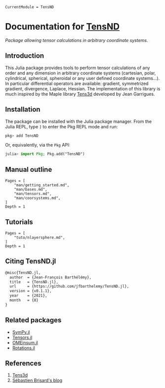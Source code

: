 ```@meta
CurrentModule = TensND
```

# Documentation for [TensND](https://github.com/jfbarthelemy/TensND.jl)

*Package allowing tensor calculations in arbitrary coordinate systems.*

## Introduction

This Julia package provides tools to perform tensor calculations of any order and any dimension in arbitrary coordinate systems (cartesian, polar, cylindrical, spherical, spheroidal or any user defined coordinate systems...). In particular differential operators are available: gradient, symmetrized gradient, divergence, Laplace, Hessian. The implementation of this library is much inspired by the Maple library [Tens3d](http://jean.garrigues.perso.centrale-marseille.fr/tens3d.html) developed by Jean Garrigues.

## Installation

The package can be installed with the Julia package manager. From the Julia REPL, type `]` to enter the Pkg REPL mode and run:

```julia
pkg> add TensND
```

Or, equivalently, via the `Pkg` API:

```julia
julia> import Pkg; Pkg.add("TensND")
```

## Manual outline

```@contents
Pages = [
    "man/getting_started.md",
    "man/bases.md",
    "man/tensors.md",
    "man/coorsystems.md",
]
Depth = 1
```

## Tutorials

```@contents
Pages = [
    "tuto/nlayersphere.md",
]
Depth = 1
```

## Citing TensND.jl

```latex
@misc{TensND.jl,
  author  = {Jean-François Barthélémy},
  title   = {TensND.jl},
  url     = {https://github.com/jfbarthelemy/TensND.jl},
  version = {v0.1.1},
  year    = {2021},
  month   = {8}
}
```

## Related packages

- [SymPy.jl](https://github.com/JuliaPy/SymPy.jl)
- [Tensors.jl](https://github.com/Ferrite-FEM/Tensors.jl)
- [OMEinsum.jl](https://github.com/under-Peter/OMEinsum.jl)
- [Rotations.jl](https://github.com/JuliaGeometry/Rotations.jl)

## References

1. [Tens3d](http://jean.garrigues.perso.centrale-marseille.fr/tens3d.html)
1. [Sébastien Brisard's blog](https://sbrisard.github.io/posts/20140226-decomposition_of_transverse_isotropic_fourth-rank_tensors.html)